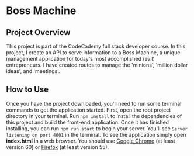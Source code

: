 # Boss Machine

## Project Overview

This project is part of the CodeCademy full stack developer course. In this project, I create an API to serve information to a Boss Machine, a unique management application for today's most accomplished (evil) entrepreneurs. I have created routes to manage the 'minions', 'million dollar ideas', and 'meetings'.


## How to Use

Once you have the project downloaded, you'll need to run some terminal commands to get the application started. First, open the root project directory in your terminal. Run `npm install` to install the dependencies of this project and build the front-end application. Once it has finished installing, you can run `npm run start` to begin your server. You'll see `Server listening on port 4001` in the terminal. To see the application simply open **index.html** in a web browser. You should use [Google Chrome](https://www.google.com/chrome/browser/desktop/index.html) (at least version 60) or [Firefox](https://www.mozilla.org/en-US/firefox/new/) (at least version 55). 

